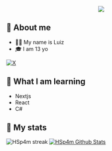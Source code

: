 <p align="center">
    <img src="https://readme-typing-svg.herokuapp.com/?lines=Helloooooooo;My+Name+is+Luiz!;Welcome+to+my+profile!&font=Fira%20Code&color=%23D62F79&center=true&width=280&height=50">
</p>


## 👀 About me

- 🧑‍💻 My name is Luiz
- 🎓 I am 13 yo

[![X](https://img.shields.io/badge/X-black.svg?logo=X&logoColor=white)](https://x.com/JohnKiruba9)

## 🏫 What I am learning 
- Nextjs
- React
- C#

## 🎇 My stats
<img title="" alt="HSp4m streak" src="https://github-readme-streak-stats.herokuapp.com/?user=hsp4m&theme=black-ice&hide_border=true&stroke=0000&background=060A0CD0"/>
<a href="https://github.com/ahmetskilinc/github-readme-stats">
  <img alt="HSp4m Github Stats" src="https://github-readme-stats.vercel.app/api?username=hsp4m&show_icons=true&count_private=true&theme=react&hide_border=true&bg_color=0D1117" />
</a>

